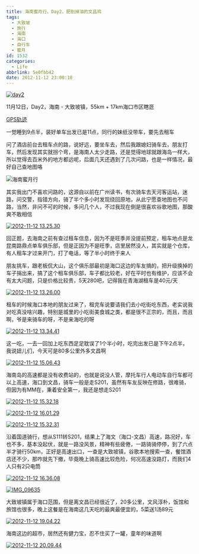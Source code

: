 ```yaml
---
title: 海南蜜月行，Day2，肥到掉油的文昌鸡
tags:
  - 大致坡
  - 旅行
  - 海南
  - 海口
  - 自行车
  - 蜜月
id: 1532
categories:
  - Life
abbrlink: 5e0fbb42
date: 2012-11-12 23:00:18
---
```

[![day2](/images/2013/01/day2.jpg)](/images/2013/01/day2.jpg)

11月12日，Day2，海南 - 大致坡镇，55km + 17km海口市区瞎逛

[GPS轨迹](http://www.endomondo.com/workouts/113647413/581133)

一觉睡到9点半，装好单车出发已是11点，同行的妹纸没带车，要先去租车

问了酒店前台去租车点的路，说好远，要坐车去，然后我跟媳妇骑车去，朋友打车，然后发现其实就拐个弯，是海南人太少走路，还是觉得地球就跟海岛一样大，所以觉得去百米外的地方都远呢，后面几天还遇到了几次问路，也是一样情况，最好自己查地图咯
<!--more-->
![海南蜜月行](/images/2013/01/2012-11-12-15.32.18.jpg)

其实我出门不喜欢问路的，这源自以前在广州读书，有次骑车去天河客运站，迷路，问交警，指错方向，骑了半个多小时发现绕回原地，从此宁愿查地图也不问路，当然，非问不可的时候，多问几个人，不过我现在倒是很喜欢谷歌地图，那酸爽不敢相信

[![2012-11-12 13.25.30](/images/2013/01/2012-11-12-13.25.30.jpg)](/images/2013/01/2012-11-12-13.25.30.jpg)

回正题，去海南之前有查过租车信息，因为不是旺季并没提前预定，租车地点是龙昆南路鼎点单车俱乐部，但是正因为不是旺季，店里居然没人，其实就是个仓库，有人租车才过来开门，打了电话，等了半小时终于来人

朋友挑车，跟老板侃大山，这个俱乐部最初是海口这边的车友搞的，把升级换掉的车子捐出来，搞了这个租车俱乐部，车子都比较老，好在平时也有维护，应该不会有太大问题，只是价格比较贵，5天280吧，记得我在青海湖租车是40元/天

[![2012-11-12 13.26.00](/images/2013/01/2012-11-12-13.26.00.jpg)](/images/2013/01/2012-11-12-13.26.00.jpg)

租车的时候海口本地的朋友过来了，租完车说要请我们去小吃街吃东西，老实说我对吃真没啥兴趣，特别是城里的小吃街美食城之类，都是很不正宗的，而且，而且啊，爷是来骑车的呀，不是来海吃的呀

[![2012-11-12 13.34.41](/images/2013/01/2012-11-12-13.34.41.jpg)](/images/2013/01/2012-11-12-13.34.41.jpg)

这一吃，一去一回加上吃东西足足耽误了1个半小时，吃完出发已是下午2点半，我说妞儿们，今天可是80多公里外多文昌啊

[![2012-11-12 15.06.43](/images/2013/01/2012-11-12-15.06.43.jpg)](/images/2013/01/2012-11-12-15.06.43.jpg)

海南岛的高速都是没有收费站的，也就是说没人管，摩托车行人电动车自行车都可以上高速，海口到文昌，骑车一般是走S201，虽然有车友反映在修路，很难骑，但因为有MM在，秉着安全第一，我还是想走S201

[![2012-11-12 15.32.18](/images/2013/01/2012-11-12-15.32.18.jpg)](/images/2013/01/2012-11-12-15.32.18.jpg)

[![2012-11-12 16.01.29](/images/2013/01/2012-11-12-16.01.29.jpg)](/images/2013/01/2012-11-12-16.01.29.jpg)

[![2012-11-12 15.32.31](/images/2013/01/2012-11-12-15.32.31.jpg)](/images/2013/01/2012-11-12-15.32.31.jpg)

沿着国道骑行，想从S111转S201，结果上了海文（海口-文昌）高速，路况好，车也不多，基本没起伏，就是一路没风景，精神有些疲倦，一路骑骑停停，到了六点半才骑行50km，正好是高速出口，一查是大致坡镇，谷歌本地搜索一查，餐馆酒店还不少，那咋就先下撤，毕竟晚上骑高速比较危险，何况高速没路灯，而我们4人只有2只电筒

[![2012-11-12 16.36.08](/images/2013/01/2012-11-12-16.36.08.jpg)](/images/2013/01/2012-11-12-16.36.08.jpg)

[![IMG_09635](/images/2013/01/IMG_09635.jpg)](/images/2013/01/IMG_09635.jpg)

大致坡镇属于海口范围，但是离文昌已经很近了，20多公里，文风淳朴，饭馆和旅馆也很多，晚上这餐是在海南这几天吃的最爽最便宜的，5菜送1汤89元

[![2012-11-12 19.04.22](/images/2013/01/2012-11-12-19.04.22.jpg)](/images/2013/01/2012-11-12-19.04.22.jpg)

海南这边的超市，居然还有健力宝，忍不住买了一罐，童年的味道啊

[![2012-11-12 20.09.44](/images/2013/01/2012-11-12-20.09.44.jpg)](/images/2013/01/2012-11-12-20.09.44.jpg)